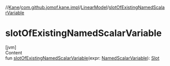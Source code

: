 //[Kane](../../index.md)/[com.github.jomof.kane.impl](../index.md)/[LinearModel](index.md)/[slotOfExistingNamedScalarVariable](slot-of-existing-named-scalar-variable.md)



# slotOfExistingNamedScalarVariable  
[jvm]  
Content  
fun [slotOfExistingNamedScalarVariable](slot-of-existing-named-scalar-variable.md)(expr: [NamedScalarVariable](../-named-scalar-variable/index.md)): [Slot](../-slot/index.md)  



